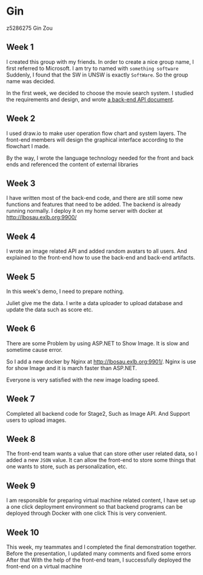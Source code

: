 # Gin

z5286275 Gin Zou

## Week 1

I created this group with my friends. In order to create a nice group name, I first referred to Microsoft. I am try to named with `something software` Suddenly, I found that the SW in UNSW is exactly `SoftWare`. So the group name was decided.

In the first week, we decided to choose the movie search system. I studied the requirements and design, and wrote [a back-end API document](https://3900w12a-unsoftware.atlassian.net/wiki/spaces/SD/pages/589825/API+Design?atlOrigin=eyJpIjoiZGViY2ZmNTQ2YTcwNDFiZThlZTAyYzc0ZjVhYmM0NGEiLCJwIjoiaiJ9).

## Week 2

I used draw.io to make user operation flow chart and system layers. The front-end members will design the graphical interface according to the flowchart I made.

By the way, I wrote the language technology needed for the front and back ends and referenced the content of external libraries

## Week 3

I have written most of the back-end code, and there are still some new functions and features that need to be added.
The backend is already running normally. I deploy it on my home server with docker at http://lbosau.exlb.org:9900/

## Week 4

I wrote an image related API and added random avatars to all users.  And explained to the front-end how to use the back-end and back-end artifacts. 

## Week 5

In this week's demo, I need to prepare nothing. 

Juliet give me the data. I write a data uploader to upload database and update the data such as score etc.

## Week 6

There are some Problem by using ASP.NET to Show Image. It is slow and sometime cause error. 

So I add a new docker by Nginx at  http://lbosau.exlb.org:9901/. Nginx is use for show Image and it is march faster than ASP.NET.

Everyone is very satisfied with the new image loading speed.

## Week 7

Completed all backend code for Stage2, Such as Image API. And Support users to upload images.

## Week 8

The front-end team wants a value that can store other user related data, so I added a new `JSON` value. It can allow the front-end to store some things that one wants to store, such as personalization, etc.

## Week 9

I am responsible for preparing virtual machine related content, I have set up a one click deployment environment so that backend programs can be deployed through Docker with one click This is very convenient.

## Week 10

This week, my teammates and I completed the final demonstration together. Before the presentation, I updated many comments and fixed some errors
After that With the help of the front-end team, I successfully deployed the front-end on a virtual machine
